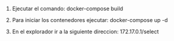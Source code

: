 1) Ejecutar el comando:
docker-compose build

2) Para iniciar los contenedores ejecutar:
docker-compose up -d

3) En el explorador ir a la siguiente direccion:
172.17.0.1/select

